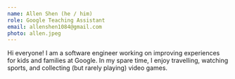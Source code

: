 ```yaml
---
name: Allen Shen (he / him)
role: Google Teaching Assistant
email: allenshen1084@gmail.com
photo: allen.jpeg
---
```


Hi everyone! I am a software engineer working on improving experiences for kids and families at Google. In my spare time, I enjoy travelling, watching sports, and collecting (but rarely playing) video games.
